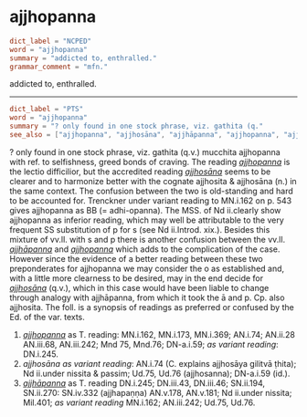 # ajjhopanna

``` toml
dict_label = "NCPED"
word = "ajjhopanna"
summary = "addicted to, enthralled."
grammar_comment = "mfn."
```

addicted to, enthralled.

--------------------

``` toml
dict_label = "PTS"
word = "ajjhopanna"
summary = "? only found in one stock phrase, viz. gathita (q."
see_also = ["ajjhopanna", "ajjhosāna", "ajjhāpanna", "ajjhopanna", "ajjhosāna", "ajjhopanna", "ajjhāpanna"]
```

? only found in one stock phrase, viz. gathita (q.v.) mucchita ajjhopanna with ref. to selfishness, greed bonds of craving. The reading *[ajjhopanna](ajjhopanna.md)* is the lectio difficilior, but the accredited reading *[ajjhosāna](ajjhosāna.md)* seems to be clearer and to harmonize better with the cognate ajjhosita & ajjhosāna (n.) in the same context. The confusion between the two is old\-standing and hard to be accounted for. Trenckner under variant reading to MN.i.162 on p. 543 gives ajjhopanna as BB (= adhi\-opanna). The MSS. of Nd ii.clearly show ajjhopanna as inferior reading, which may well be attributable to the very frequent SS substitution of p for s (see Nd ii.Introd. xix.). Besides this mixture of vv.ll. with s and p there is another confusion between the vv.ll. *[ajjhāpanna](ajjhāpanna.md)* and *[ajjhopanna](ajjhopanna.md)* which adds to the complication of the case. However since the evidence of a better reading between these two preponderates for ajjhopanna we may consider the o as established and, with a little more clearness to be desired, may in the end decide for *[ajjhosāna](ajjhosāna.md)* (q.v.), which in this case would have been liable to change through analogy with ajjhāpanna, from which it took the ā and p. Cp. also ajjhosita. The foll. is a synopsis of readings as preferred or confused by the Ed. of the var. texts.

1. *[ajjhopanna](ajjhopanna.md)* as T. reading: MN.i.162, MN.i.173, MN.i.369; AN.i.74; AN.ii.28 AN.iii.68, AN.iii.242; Mnd 75, Mnd.76; DN\-a.i.59; *as variant reading*: DN.i.245.
2. *ajjhosāna as variant reading*: AN.i.74 (C. explains ajjhosāya gilitvā ṭhita); Nd ii.under nissita & passim; Ud.75, Ud.76 (ajjhosanna); DN\-a.i.59 (id.).
3. *[ajjhāpanna](ajjhāpanna.md)* as T. reading DN.i.245; DN.iii.43, DN.iii.46; SN.ii.194, SN.ii.270: SN.iv.332 (ajjhapaṇṇa) AN.v.178, AN.v.181; Nd ii.under nissita; Mil.401; *as variant reading* MN.i.162; AN.iii.242; Ud.75, Ud.76.

